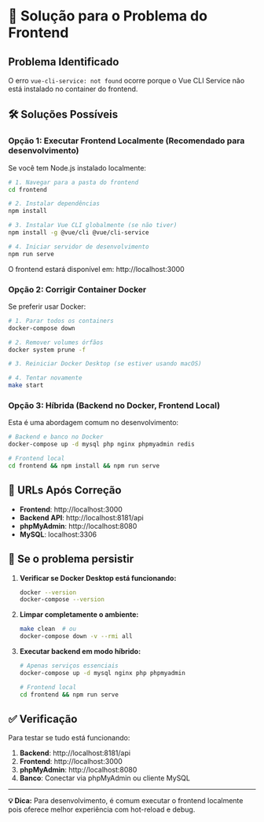 # 🚨 Solução para o Problema do Frontend

## Problema Identificado
O erro `vue-cli-service: not found` ocorre porque o Vue CLI Service não está instalado no container do frontend.

## 🛠️ Soluções Possíveis

### **Opção 1: Executar Frontend Localmente (Recomendado para desenvolvimento)**

Se você tem Node.js instalado localmente:

```bash
# 1. Navegar para a pasta do frontend
cd frontend

# 2. Instalar dependências
npm install

# 3. Instalar Vue CLI globalmente (se não tiver)
npm install -g @vue/cli @vue/cli-service

# 4. Iniciar servidor de desenvolvimento
npm run serve
```

O frontend estará disponível em: http://localhost:3000

### **Opção 2: Corrigir Container Docker**

Se preferir usar Docker:

```bash
# 1. Parar todos os containers
docker-compose down

# 2. Remover volumes órfãos
docker system prune -f

# 3. Reiniciar Docker Desktop (se estiver usando macOS)

# 4. Tentar novamente
make start
```

### **Opção 3: Híbrida (Backend no Docker, Frontend Local)**

Esta é uma abordagem comum no desenvolvimento:

```bash
# Backend e banco no Docker
docker-compose up -d mysql php nginx phpmyadmin redis

# Frontend local
cd frontend && npm install && npm run serve
```

## 🔧 URLs Após Correção

- **Frontend**: http://localhost:3000
- **Backend API**: http://localhost:8181/api  
- **phpMyAdmin**: http://localhost:8080
- **MySQL**: localhost:3306

## 🐛 Se o problema persistir

1. **Verificar se Docker Desktop está funcionando:**
   ```bash
   docker --version
   docker-compose --version
   ```

2. **Limpar completamente o ambiente:**
   ```bash
   make clean  # ou
   docker-compose down -v --rmi all
   ```

3. **Executar backend em modo híbrido:**
   ```bash
   # Apenas serviços essenciais
   docker-compose up -d mysql nginx php phpmyadmin
   
   # Frontend local
   cd frontend && npm run serve
   ```

## ✅ Verificação

Para testar se tudo está funcionando:

1. **Backend**: http://localhost:8181/api 
2. **Frontend**: http://localhost:3000
3. **phpMyAdmin**: http://localhost:8080
4. **Banco**: Conectar via phpMyAdmin ou cliente MySQL

---

**💡 Dica:** Para desenvolvimento, é comum executar o frontend localmente pois oferece melhor experiência com hot-reload e debug.
